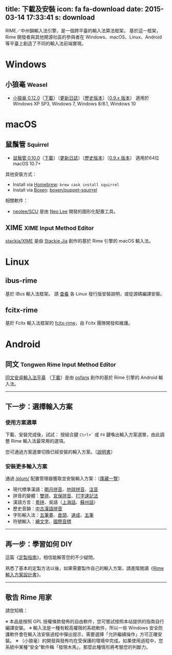 title: 下載及安裝
icon: fa fa-download
date: 2015-03-14 17:33:41
s: download
---

RIME／中州韻輸入法引擎，是一個跨平臺的輸入法算法框架。
基於這一框架，Rime 開發者與其他開源社區的參與者在 Windows、macOS、Linux、Android 等平臺上創造了不同的輸入法前端實現。

# <a name="windows">Windows</a>

## 小狼毫 <small>Weasel</small>

  * [小狼毫 0.12.0](https://bintray.com/rime/weasel/release)〔[下載](https://dl.bintray.com/rime/weasel/weasel-0.12.0.0-installer.exe)〕〔[更新日誌](/release/weasel/)〕〔[歷史版本](https://bintray.com/rime/weasel/release)〕〔[0.9.x 版本](https://bintray.com/lotem/rime/Weasel)〕
  適用於 Windows XP SP3, Windows 7, Windows 8/8.1, Windows 10

# <a name="mac">macOS</a>

## 鼠鬚管 <small>Squirrel</small>

  * [鼠鬚管 0.10.0](/release/squirrel/)〔[下載](https://dl.bintray.com/rime/squirrel/Squirrel-0.10.0.zip)〕〔[更新日誌](/release/squirrel/)〕〔[歷史版本](https://bintray.com/rime/squirrel/release)〕〔[0.9.x 版本](https://bintray.com/lotem/rime/Squirrel)〕
    適用於64位 macOS 10.7+

其他安裝方式：

  * Install via [Homebrew](https://brew.sh): `brew cask install squirrel`
  * Install via [Boxen](https://github.com/boxen/our-boxen/#our-boxen): [boxen/puppet-squirrel](https://github.com/boxen/puppet-squirrel)

相關軟件：

  * [neolee/SCU](https://github.com/neolee/SCU) 是由 [Neo Lee](https://github.com/neolee) 開發的圖形化配置工具。


## XIME <small>XIME Input Method Editor</small>

[stackia/XIME](https://github.com/stackia/XIME) 是由 [Stackie Jia](https://github.com/stackia) 創作的基於 Rime 引擎的 macOS 輸入法。

# <a name="linux">Linux</a>

## ibus-rime

基於 IBus 輸入法框架。
請 [查看](https://github.com/rime/home/wiki/RimeWithIBus) 各 Linux 發行版安裝說明，或從源碼編譯安裝。

## fcitx-rime

基於 Fcitx 輸入法框架的 [fcitx-rime](https://github.com/fcitx/fcitx-rime)，由 Fcitx 團隊開發和維護。

# <a name="android">Android</a>

## 同文 <small>Tongwen Rime Input Method Editor</small>

[同文安卓輸入法平臺](https://github.com/osfans/trime) 〔[下載](https://github.com/osfans/trime/releases)〕是由 [osfans](https://github.com/osfans) 創作的基於 Rime 引擎的 Android 輸入法。

<hr/>

## 下一步：選擇輸入方案

### 使用方案選單

下載、安裝完成後，試試：
按組合鍵 <code>Ctrl+`</code> 或 <code>F4</code> 鍵喚出輸入方案選單，由此調整 Rime 輸入法最常用的選項。

您可通過方案選單切換已經安裝的輸入方案。〔[說明書](https://github.com/rime/home/wiki/UserGuide)〕

### 安裝更多輸入方案

通過 [/plum/](https://github.com/rime/plum) 配置管理器獲取並安裝輸入方案：〔[庫藏一覽](https://github.com/rime/plum#packages)〕

  - 現代標準漢語：[朙月拼音](https://github.com/rime/rime-luna-pinyin)、[地球拼音](https://github.com/rime/rime-terra-pinyin)、[注音](https://github.com/rime/rime-bopomofo)
  - 拼音的變體：[雙拼](https://github.com/rime/rime-double-pinyin)、[宮保拼音](https://github.com/rime/rime-combo-pinyin)、[打字速記法](https://github.com/rime/rime-stenotype)
  - 漢語方言：[粵拼](https://github.com/rime/rime-jyutping)、吳語（[上海話](https://github.com/rime/rime-wugniu)、[蘇州話](https://github.com/rime/rime-soutzoe)）
  - 歷史音韻：[中古漢語拼音](https://github.com/rime/rime-middle-chinese)
  - 字形輸入法：[五筆畫](https://github.com/rime/rime-stroke)、[倉頡](https://github.com/rime/rime-cangjie)、[速成](https://github.com/rime/rime-quick)、[五筆](https://github.com/rime/rime-wubi)
  - 符號輸入：[繪文字](https://github.com/rime/rime-emoji)、[國際音標](https://github.com/rime/rime-ipa)

<hr/>

## 再一步：學習如何 DIY

這篇《[定製指南](https://github.com/rime/home/wiki/CustomizationGuide)》，相信能解答您的不少疑問。

熟悉了基本的定製方法以後，如果需要製作自己的輸入方案，請進階閱讀《[Rime 輸入方案設計書](https://github.com/rime/home/wiki/RimeWithSchemata)》。

<hr/>

## 敬告 Rime 用家

請您知曉：

※ 本品是按照 GPL 授權條款發佈的自由軟件，您可嘗試按照本站提供的指南自行編譯安裝。
※ 輸入法是一種有較高權限的系統軟件，所以一些 Windows 安全防護軟件會在輸入法安裝過程中彈出提示，需要選擇「允許繼續操作」方可正確安裝。
※ 〔小狼毫〕的開發與發佈均在受保護的環境中完成。如果使用過程中，您系統中某種“安全”軟件稱「發現木馬」，那麼此種情形將考驗您的判斷力。
